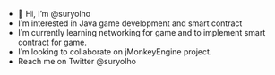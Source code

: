 - 👋 Hi, I’m @suryolho
- I’m interested in Java game development and smart contract
- I’m currently learning networking for game and to implement smart contract for game.
- I’m looking to collaborate on jMonkeyEngine project.
- Reach me on Twitter @suryolho

<!---
suryolho/suryolho is a ✨ special ✨ repository because its `README.md` (this file) appears on your GitHub profile.
You can click the Preview link to take a look at your changes.
--->
